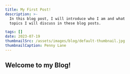 ```yaml
---
title: My First Post!
description: >- 
  In this blog post, I will introduce who I am and what 
  topics I will discuss in these blog posts.

tags: []
date: 2023-07-19
thumbnailSrc: /assets/images/blog/default-thumbnail.jpg
thumbnailCaption: Penny Lane
---
```


## Welcome to my Blog!


